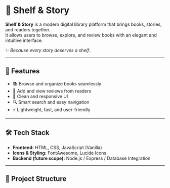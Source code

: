 # 📖 Shelf & Story

**Shelf & Story** is a modern digital library platform that brings books, stories, and readers together.  
It allows users to browse, explore, and review books with an elegant and intuitive interface.  

✨ *Because every story deserves a shelf.*

---

## 🚀 Features
- 📚 Browse and organize books seamlessly  
- 📝 Add and view reviews from readers  
- 🎨 Clean and responsive UI  
- 🔍 Smart search and easy navigation  
- ⚡ Lightweight, fast, and user-friendly  

---

## 🛠️ Tech Stack
- **Frontend:** HTML, CSS, JavaScript (Vanilla)  
- **Icons & Styling:** FontAwesome, Lucide Icons  
- **Backend (future scope):** Node.js / Express / Database Integration  

---

## 📂 Project Structure
